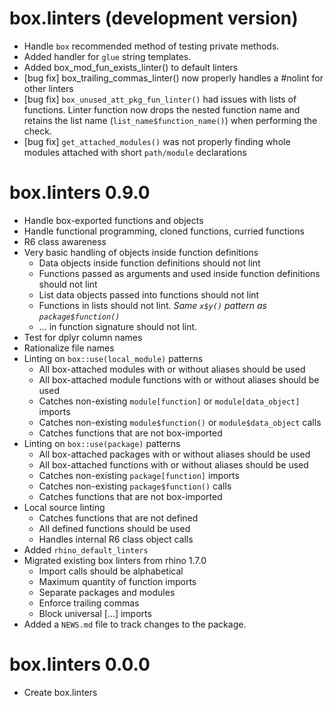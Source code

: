 # box.linters (development version)

* Handle `box` recommended method of testing private methods.
* Added handler for `glue` string templates.
* Added box_mod_fun_exists_linter() to default linters 
* [bug fix] box_trailing_commas_linter() now properly handles a #nolint for other linters
* [bug fix] `box_unused_att_pkg_fun_linter()` had issues with lists of functions. Linter function
  now drops the nested function name and retains the list name (`list_name$function_name()`) when
  performing the check.
* [bug fix] `get_attached_modules()` was not properly finding whole modules attached with short `path/module` declarations

# box.linters 0.9.0

* Handle box-exported functions and objects
* Handle functional programming, cloned functions, curried functions
* R6 class awareness
* Very basic handling of objects inside function definitions
  * Data objects inside function definitions should not lint
  * Functions passed as arguments and used inside function definitions should not lint
  * List data objects passed into functions should not lint
  * Functions in lists should not lint. _Same `x$y()` pattern as `package$function()`_
  * ... in function signature should not lint.
* Test for dplyr column names
* Rationalize file names
* Linting on `box::use(local_module)` patterns
  * All box-attached modules with or without aliases should be used
  * All box-attached module functions with or without aliases should be used
  * Catches non-existing `module[function]` or `module[data_object]` imports
  * Catches non-existing `module$function()` or `module$data_object` calls
  * Catches functions that are not box-imported
* Linting on `box::use(package)` patterns
  * All box-attached packages with or without aliases should be used
  * All box-attached functions with or without aliases should be used
  * Catches non-existing `package[function]` imports
  * Catches non-existing `package$function()` calls
  * Catches functions that are not box-imported
* Local source linting
  * Catches functions that are not defined
  * All defined functions should be used
  * Handles internal R6 class object calls
* Added `rhino_default_linters`
* Migrated existing box linters from rhino 1.7.0
  * Import calls should be alphabetical
  * Maximum quantity of function imports
  * Separate packages and modules
  * Enforce trailing commas
  * Block universal [...] imports
* Added a `NEWS.md` file to track changes to the package.

# box.linters 0.0.0

* Create box.linters
